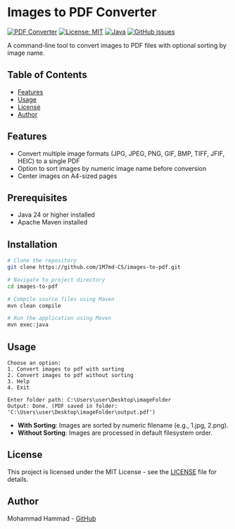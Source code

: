 # Images to PDF Converter

[![PDF Converter](https://img.shields.io/badge/PDF-Converter-blue.svg)](https://en.wikipedia.org/wiki/PDF)
[![License: MIT](https://img.shields.io/badge/License-MIT-yellow.svg)](https://opensource.org/licenses/MIT)
[![Java](https://img.shields.io/badge/Java-24-red.svg)](https://www.oracle.com/java/)
[![GitHub issues](https://img.shields.io/github/issues/1M7md-CS/images-to-pdf)](https://github.com/1M7md-CS/images-to-pdf/issues)

A command-line tool to convert images to PDF files with optional sorting by image name.

## Table of Contents
- [Features](#features)
- [Usage](#usage)
- [License](#license)
- [Author](#author)


## Features

- Convert multiple image formats (JPG, JPEG, PNG, GIF, BMP, TIFF, JFIF, HEIC) to a single PDF
- Option to sort images by numeric image name before conversion
- Center images on A4-sized pages


## Prerequisites

- Java 24 or higher installed
- Apache Maven installed


## Installation

```bash
# Clone the repository
git clone https://github.com/1M7md-CS/images-to-pdf.git

# Navigate to project directory
cd images-to-pdf

# Compile source files using Maven
mvn clean compile

# Run the application using Maven
mvn exec:java
```


## Usage

```
Choose an option:
1. Convert images to pdf with sorting
2. Convert images to pdf without sorting
3. Help
4. Exit

Enter folder path: C:\Users\user\Desktop\imageFolder
Output: Done. (PDF saved in folder: 'C:\Users\user\Desktop\imageFolder\output.pdf')
```

- **With Sorting**: Images are sorted by numeric filename (e.g., 1.jpg, 2.png).
- **Without Sorting**: Images are processed in default filesystem order.



## License

This project is licensed under the MIT License - see the [LICENSE](LICENSE) file for details.



## Author

Mohammad Hammad - [GitHub](https://github.com/1M7md-CS)
